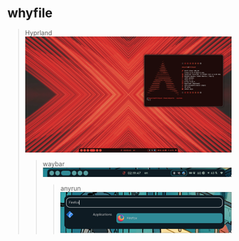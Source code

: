 # whyfile
>Hyprland
![redpywal](/screens/red%20pywal.png)
>>waybar
![waybarblue](/screens/waybarblue.png)
>>>anyrun
![anyrun](/screens/blueanyrun.png)